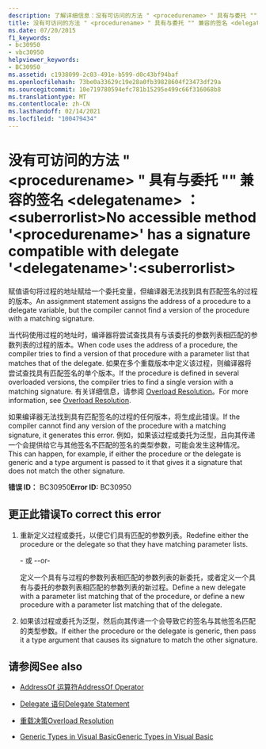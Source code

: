 ```yaml
---
description: 了解详细信息：没有可访问的方法 " <procedurename> " 具有与委托 "" 兼容的签名 <delegatename> ：<suberrorlist>
title: 没有可访问的方法 " <procedurename> " 具有与委托 "" 兼容的签名 <delegatename> ：<suberrorlist>
ms.date: 07/20/2015
f1_keywords:
- bc30950
- vbc30950
helpviewer_keywords:
- BC30950
ms.assetid: c1938099-2c03-491e-b599-d0c43bf94baf
ms.openlocfilehash: 73be0a33629c19e28a0fb39828604f23473df29a
ms.sourcegitcommit: 10e719780594efc781b15295e499c66f316068b8
ms.translationtype: MT
ms.contentlocale: zh-CN
ms.lasthandoff: 02/14/2021
ms.locfileid: "100479434"
---
```

# <a name="no-accessible-method-procedurename-has-a--signature-compatible-with-delegate-delegatenamesuberrorlist"></a><span data-ttu-id="4ba95-103">没有可访问的方法 " \<procedurename> " 具有与委托 "" 兼容的签名 \<delegatename> ：\<suberrorlist></span><span class="sxs-lookup"><span data-stu-id="4ba95-103">No accessible method '\<procedurename>' has a  signature compatible with delegate '\<delegatename>':\<suberrorlist></span></span>

<span data-ttu-id="4ba95-104">赋值语句将过程的地址赋给一个委托变量，但编译器无法找到具有匹配签名的过程的版本。</span><span class="sxs-lookup"><span data-stu-id="4ba95-104">An assignment statement assigns the address of a procedure to a delegate variable, but the compiler cannot find a version of the procedure with a matching signature.</span></span>  
  
 <span data-ttu-id="4ba95-105">当代码使用过程的地址时，编译器将尝试查找具有与该委托的参数列表相匹配的参数列表的过程的版本。</span><span class="sxs-lookup"><span data-stu-id="4ba95-105">When code uses the address of a procedure, the compiler tries to find a version of that procedure with a parameter list that matches that of the delegate.</span></span> <span data-ttu-id="4ba95-106">如果在多个重载版本中定义该过程，则编译器将尝试查找具有匹配签名的单个版本。</span><span class="sxs-lookup"><span data-stu-id="4ba95-106">If the procedure is defined in several overloaded versions, the compiler tries to find a single version with a matching signature.</span></span> <span data-ttu-id="4ba95-107">有关详细信息，请参阅 [Overload Resolution](../programming-guide/language-features/procedures/overload-resolution.md)。</span><span class="sxs-lookup"><span data-stu-id="4ba95-107">For more information, see [Overload Resolution](../programming-guide/language-features/procedures/overload-resolution.md).</span></span>  
  
 <span data-ttu-id="4ba95-108">如果编译器无法找到具有匹配签名的过程的任何版本，将生成此错误。</span><span class="sxs-lookup"><span data-stu-id="4ba95-108">If the compiler cannot find any version of the procedure with a matching signature, it generates this error.</span></span> <span data-ttu-id="4ba95-109">例如，如果该过程或委托为泛型，且向其传递一个会提供给它与其他签名不匹配的签名的类型参数，可能会发生这种情况。</span><span class="sxs-lookup"><span data-stu-id="4ba95-109">This can happen, for example, if either the procedure or the delegate is generic and a type argument is passed to it that gives it a signature that does not match the other signature.</span></span>  
  
 <span data-ttu-id="4ba95-110">**错误 ID：** BC30950</span><span class="sxs-lookup"><span data-stu-id="4ba95-110">**Error ID:** BC30950</span></span>  
  
## <a name="to-correct-this-error"></a><span data-ttu-id="4ba95-111">更正此错误</span><span class="sxs-lookup"><span data-stu-id="4ba95-111">To correct this error</span></span>  
  
1. <span data-ttu-id="4ba95-112">重新定义过程或委托，以便它们具有匹配的参数列表。</span><span class="sxs-lookup"><span data-stu-id="4ba95-112">Redefine either the procedure or the delegate so that they have matching parameter lists.</span></span>  
  
     <span data-ttu-id="4ba95-113">- 或 -</span><span class="sxs-lookup"><span data-stu-id="4ba95-113">-or-</span></span>  
  
     <span data-ttu-id="4ba95-114">定义一个具有与过程的参数列表相匹配的参数列表的新委托，或者定义一个具有与委托的参数列表相匹配的参数列表的新过程。</span><span class="sxs-lookup"><span data-stu-id="4ba95-114">Define a new delegate with a parameter list matching that of the procedure, or define a new procedure with a parameter list matching that of the delegate.</span></span>  
  
2. <span data-ttu-id="4ba95-115">如果该过程或委托为泛型，然后向其传递一个会导致它的签名与其他签名匹配的类型参数。</span><span class="sxs-lookup"><span data-stu-id="4ba95-115">If either the procedure or the delegate is generic, then pass it a type argument that causes its signature to match the other signature.</span></span>  
  
## <a name="see-also"></a><span data-ttu-id="4ba95-116">请参阅</span><span class="sxs-lookup"><span data-stu-id="4ba95-116">See also</span></span>

- [<span data-ttu-id="4ba95-117">AddressOf 运算符</span><span class="sxs-lookup"><span data-stu-id="4ba95-117">AddressOf Operator</span></span>](../language-reference/operators/addressof-operator.md)
- [<span data-ttu-id="4ba95-118">Delegate 语句</span><span class="sxs-lookup"><span data-stu-id="4ba95-118">Delegate Statement</span></span>](../language-reference/statements/delegate-statement.md)

- [<span data-ttu-id="4ba95-119">重载决策</span><span class="sxs-lookup"><span data-stu-id="4ba95-119">Overload Resolution</span></span>](../programming-guide/language-features/procedures/overload-resolution.md)
- [<span data-ttu-id="4ba95-120">Generic Types in Visual Basic</span><span class="sxs-lookup"><span data-stu-id="4ba95-120">Generic Types in Visual Basic</span></span>](../programming-guide/language-features/data-types/generic-types.md)
